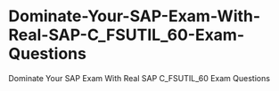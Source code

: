 # Dominate-Your-SAP-Exam-With-Real-SAP-C_FSUTIL_60-Exam-Questions
Dominate Your SAP Exam With Real SAP C_FSUTIL_60 Exam Questions
